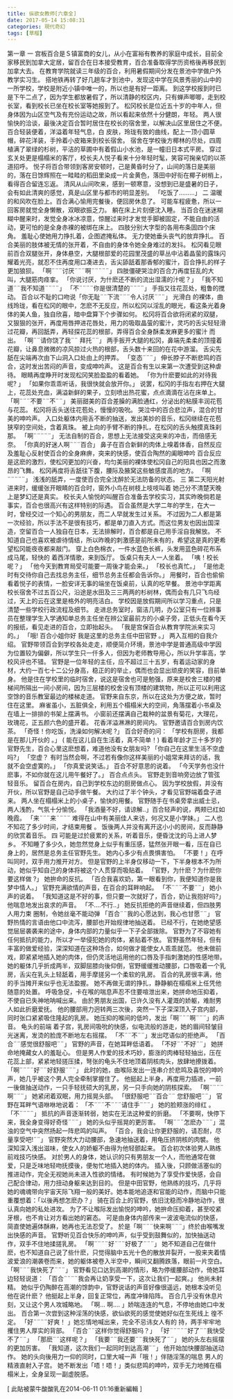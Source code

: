 ```yaml
---
title: 纵欲女教师[六章全]
date: 2017-05-14 15:08:31
categories: 現代奇幻
tags: [草榴]
---
```

第一章
一
宫板百合是Ｓ镇富商的女儿，从小在富裕有教养的家庭中成长，目前全家移民到加拿大定居，留百合在日本接受教育，百合准备取得学历资格後再移民到加拿大去。
在教育学院就读三年级的百合，利用暑假期间分发在景池中学做户外教学实习生。
搭地铁再转了好几趟车才到池中，发现这中学在风景秀丽的山中的一所学校，学校是附近小镇中唯一的，所以也是有好一距离。
到这学校报到时已是下午二点了，因为学生都放暑假了，所以清静的校区内，只有蝉声唧唧，走到校长室，看到校长已坐在校长室等她报到了。
松冈校长是位近五十岁的中年人，但身体因为山区空气及有充份运动之故，所以看起来依然十分健朗，年轻。
两人很愉快的洽谈，最後决定百合暂时居住在校长的宿舍里，以解决山区里居住之不便。
百合轻装便着，洋溢着年轻气息，白  皮肤，玲珑有致的曲线，配上一顶小圆草帽，碎花洋装，手拎着小皮箱来到校长宿舍。
宿舍在学校後方椰林的尽处，四周植满了翠绿的杉树，平洁的草圃中有着假山小水池，是一幢旧日本式平房。
穿过玄关处更是榻榻米的客厅，校长夫人悦子看来十分年轻时髦，笑容可掬亲切的以茶道招呼。
悦子将百合带领到客房安顿时，己是黄昏时分了，山间的落日是美丽的，落在日馀辉照在一畦畦的稻田里染成一片金黄色，落田中好衔在椰子树梢上，看得百合留连忘返。
清风从山间吹来，感到一顿寒意，没想到已是盛暑的日子，会有如此清爽的感觉，真是山区里与都市的明显差别。
「吃饭了.........」
二
温暖的和风吹在脸上。百合满心愉用完餐後，便回房休息了。
可能车程疲惫，所以一回客房就觉全身懒散，双眼欲振乏力。
躺在床上片刻便沈入睡。
当百合在迷迷糊糊中醒来时，发觉全身冰冰凉意，惊醒过来时才发觉手脚被固定，不能自由的活动，更可怕的是全身赤裸的被绑在床上。
四肢分别大字型的各用布条固四个床角。
羞耻心使她用力挣扎着，企图遮掩私体。
无力使她垂头丧气的放弃挣扎。
百合美丽的肢体被无情的张开着，不自由的身体令她全身难过的发抖。
松冈看见眼前百合双腿张开，身体悬空，大腿根部爱的花园里茂盛的草丛中沾着晶萤的露珠闪耀着光亮，就忍不住再度用口凑进去，舌尖舔舐着那香郁的蜜汁，百合挣扎的样子更加狼狈。
「啊¨¨¨讨厌¨¨¨啊¨¨¨¨¨」
  四肢僵硬哭泣的百合力再度狂乱的大叫，大腿筋肉痉挛。
「你说讨厌，为什麽还不断的流出湿濡的汁呢？」
「我不知道¨¨我不知道¨¨¨¨」
「不¨¨¨¨你是很清楚的¨¨¨¨」
手指又往花蕊处，粗鲁的搅动。
百合以不耻的口吻说「你无耻¨¨下流¨¨¨令人讨厌¨¨¨」
光滑白  的裸体，曲线玲珑，看在松冈的眼中，怎麽不无反应，所以松冈以淫乱的眼光，看这条光着身体的美人鱼，独自欣喜，暗中盘算下个步骤如何。
松冈将百合欲将闭紧的双腿，又狠狠的张开，再度用唇押进花唇处，用力的吸取晶萤的蜜汁，灵巧的舌尖轻轻滑过花瓣，再回舐弄，再轻探花蕊的根部，弄得百合全身酥柔发麻更多的蜜汁    而出。
「啊¨¨请你饶了我¨¨ 拜托¨¨」
两手扳开大腿的松冈，鼻端先柔柔的顶撞着花瓣，让鼻息微微的凉风掠过火热的根部，舌头数十来回的在花中游溜。
舌尖先舐在尖端再次由下山洞入口处由上的押弄。
「变态¨¨¨」
伸长脖子不断悲鸣的百合，这时发出苦闷的声音，变成呻吟声。
这是百合有生以来第一次遭受到这种虐待。
眼睛再度睁开时发现松冈笑脸盈盈的看着她。
「你为什麽要如此的对待我呢? 」
「如果你乖乖听话，我很快就会放开你。」
说罢，松冈的手指左右押在大腿上，花蕊处充血，满溢新鲜的果子，立刻喷出热花蜜，点点滴滴在沾在床单上。
「啊¨¨¨不要¨¨不¨¨」
美丽甜美的百合差臊的满脸通红，分泌出的粘膜丰润花苞与花蕊。
松冈将舌头送往花苞处，慢慢的吸吮。
哭泣中的百合悲泣声，混合的甘美的呻吟声。
入口处躯体内用舌不断的抽送，发出美妙的音乐，松冈继续在花苞狭窄的空间处，含着真珠。
被上向的手臂不断的挣扎，在松冈的舌头触摸真珠刹那。
「啊¨¨¨¨¨」
无法自制的百合，思想上无法接受这突来的冲击，而倍感无奈。
「你真的好迷人啊¨¨¨百合」
鼻子在百合新鲜的肉体上嗅着体香，自然反应及羞耻心反射使百合的全身麻痹，突来的快感，使百合陶然的阖眼呻吟    百合反应是这麽的激烈，使松冈更加的兴奋，均匀美丽的裸体使松冈自己的阳具也因之而激昂的飞舞。    松冈再度将舌舐往下腹，腰际及腋窝这些敏感度高的地方。
「啊¨¨¨¨¨」
浅浅的舐弄，一度使百合完全沈醉於无法防备的状态。
三
第二天阳光射进来时，缓缓张开眼睛的百合时，窗外小鸟在树枝上吱吱叫着  她己分不清楚天晚上是梦幻还是真实。
校长夫人愉悦的叫醒百合准备去学校实习，其实昨晚倘若是事实，百合也很高兴有这样特别的际遇。
百合虽然是大学二年的学生，在大一时，曾经交过一个知心的男朋友，而二人早就发生过关系。
不过因为二人都是第一次经验，所以手法不是很有技巧，都是单刀直入方式。而这位男友也因出国深造，空留百合一人独自在日本，无法排解时，百合都是自己用手淫自我解放。
不知道自己也喜欢被虐待情结，所以昨晚的刺激感是前所未有的，希望这是真的更希望松冈能夜夜都来敲门。
穿上白色棉衣，一件水蓝色长裤，头发用蓝色碎花布系成马尾，轻快的  着西洋情歌，来到饭厅。
饭桌只有夫人一人坐着。
「咦！校长呢？」
「他今天到教育局受可能要一周後才能会来。」
「校长也真忙。」
「是他走时有交待你自己去找总务主任，细节总务主任都会告诉你。」
用餐时，百合也偷偷看着悦子的表情，一脸安详无事的端坐在饭桌前，认真的吃早餐。
景池中学距离校长宿舍不过五百公尺，沿途是水田及三三两两的杉树林，偶而会有几只飞鸟经过，天上的云在这里是格外的明亮洁白。
学校因是放假期间所以学习重点，只是清楚一些学校行政流程及细节。
走进总务室时，窗洁几明，办公室只有一位辨事员在整理学生入学通知单总务主任坐在辨公室最前方的小桌子旁，正低头在看今天的报纸，看见走进的百合，立即抬起头。
「我是宫保百合从教育学院派来实习的。」
「哦! 百合小姐你好 我是这里的总务主任中田官野 。」
两入互相的自我介绍。
官野带领百合到学校各处走走，顺便简介环境，景池中学是普通高级中学因为位置较为偏僻，所以学生只一仟多人，但因为老师教导用心，所以升学率高，学校风评也不错。
官野是一位年轻的主任，应不超过三十五岁，有着运动家的身材，大约一百七十二公分身高，稳正的的举止，偶而也会显出顽皮的笑容，目前单身。
他是住在学校里的临时宿舍，说这是宿舍也可是勉强，原来是校舍三楼的楼梯间所隔出一间小房间，因为三层楼的校舍没有顶楼的建筑物，所以正可以利用这空馀的音乐教室最边的楼梯走道。
官野来自东京，所以在这处为方便之故，暂时住在这里。
麻雀虽小，五脏俱全，利用五个榻榻米大的空间，角落摆着小书桌及在墙上一排排的书架上摆满书。
小窗前还摆满自己栽种的盆景有菊花，大理花，玫瑰花，正五颜六色的盛开着。 花香洋溢淋淋的房间内。
官野邀请百合到房内饮茶。
「奇怪！你吃饭，洗澡如何解决呢 ?」
百合好奇的问：
「学校有厨房，我都是在那儿开伙的 。」
( 能在这儿自在生活着，真不简单！)
看着年龄才三十多岁的官野先生，百合心里这麽想着，难道他没有女朋友吗?
「你自己在这里生活不空虚吗?」
「空虚？  有时当然会啊，不过若有像你这样美丽的小姐常来拜访的话，我就不会空虚寞的。」
「你真爱说笑话。」
百合不好意思的说着。
「今天学务也没什麽事，不如你就在这儿用午餐好了。」
百合点点头。
官野走到音响旁边放了管弦轻音乐。
留百合在房内，自己到学校东边的厨房做点心。
因为学校放假，并没有开伙，所以官野是自己动手做午餐。
大约过了半个钟头，才看见官野端着盘子进来。
两人坐在榻榻米上的小桌子，愉快的用餐。
官野随手在书桌旁拿出威士忌，两人浅酌，气氛十分愉悦。
「我酒量不好，请谅解..」百合轻声的说，两颊已红如晚霞。
「来¨¨¨来¨¨¨¨ 难得在山中有美丽佳人来访，何况又是小学妹。」
二人也不知花了多少时间，才结束用餐 。
饭後两人并没有离开这小小的房间，反而静静的欣赏着音乐。
四
可能是过於疲累的关系，听着音乐，便昏沈沈的马上进人梦乡。
不知睡了多少久，她忽然觉身上似乎有重压感，猛然张开眼一看，压在自已身上的，居然是总务主任官野先生。
她内心多少有点畏惧害怕。
「不要！」在呼叫同时，双手用力推开对方。
但是官野的上半身仅移动一下，下半身根本不为所动，她似乎知自己的身体将被这个人贯穿而吸贴着。
「官野，为什麽？为什麽你要这样做 ?」
她拚命的反抗。
「百合我喜欢奶，第一眼看到你，我便知道你是我梦中情人。」
官野充满欲情的声音，在百合的耳畔响起。
「不¨¨¨不要¨¨」
她小声的说着。
「我知道这是不好的事，但只要一次就好了，百合，奶让我抱好吗?」
他喘息地发出哀求的声音。
「不....不行..」
她反抗拒绝的声音继续着，但四肢男人用力束  圈制，令她丝毫不能动弹
「百合¨¨我的心愿达到，我心也甘愿¨¨」
官野热情的言语由他口中流泻，腰部也开始规律地抽送着。
已经不行，在她绝望感觉层层袭袭来的途中，身体内部的力量似乎一下子全部拨除。
官野为了不容她有任何抵抗的能力，所以才一举侵犯她的肉体，紧贴着不放。
官野虽然年轻，但有丰富的做爱经验，深深知道在这种场合，如何做才能使女人乖乖就范。
他未做前戏，即紧紧地插入她的肉体，但仍灵活地运用他的口唇及手指刺激她的性感地带。
她的躯体几乎折成两半，双脚屈膝向後仰倒，官野缓缓推动腰部，口唇吸着一个乳房，舌尖在乳头上轻舐着，用手摩搓另一个柔软的乳房。
百合的乳房很丰满，他的手当摊开来似乎也无法盈握。
她不再做无谓的挣扎，静静躺在榻榻米上任凭他随意的处置。
呼吸急促，卡在喉的喘息声忍不住要喧泄出来，她拼命地压抑着，不使自已失神地呐喊出来。
由於男朋友出国，已许久没有人灌溉的娇躯，难耐男人如此折磨爱抚。
他的腰部用力迥转两三次後，突然一下子深深顶入子宫内部，同时张口紧紧吸住隆起的乳房。
她压抑的喉间的低吟，发出「啊¨¨¨啊¨¨¨」的声音。
龟头的前端  着子宫，乳房间吸吮的快感，似电流般的游走，她的眉间轻皱目光迷离，发烫的脸庞不断地左右摇摆。
「不¨¨不¨¨」发出呓语似的拒绝声。
「百合¨¨感觉很舒服吧¨¨」
官野的声音，在她耳畔低语着。
「不好¨¨不好¨¨」
她拼命地掩藏女人的羞耻心。
但是男人作爱的技术巧妙，膨涨的肉棒轻轻抽出，压在花蕊上部，紧紧地轻搓压揉，弩张的龟头不住地顶着阴核肉头，放肆地撩拨着。
「啊¨¨¨¨好¨¨好舒服¨¨¨」
此时的她，由喉际发出一连串介於悲鸣及喜悦的呻吟声，她几乎被这个男人完全牵制掌握住了。
他挺起上半身，再度用力插进，一前一後做抽送动作，一只手轻抚硕大的乳房，另一只手向她的阴核探索。
「啊¨¨¨¨啊¨¨¨」
她紧闭着双眠，用力摇晃头部。
「很舒服吧¨¨百合¨¨ 您舒服吧¨¨」
官野在耳畔气语咻咻地说着：
「不¨¨¨不¨¨¨请住手¨¨¨」
她的脸颊涨的绯红 。
「不¨¨¨¨」
抵抗的声音逐渐转弱，她实在无法这种爱的折磨。
「不要啊，快停下来，我全身变得好奇怪¨¨¨」
她的头似乎摇晃的更厉害。
「啊¨¨¨怎麽办¨¨¨」混浊的空气中突然扬起一阵悲鸣的叫声。
「百合，我会让你更舒服的，请忍耐，尽量享受吧!¨¨」
官野突然大力动腰部，急速地抽送着，用龟压挤阴核的肉襞。
他深知深入浅出滋味，使女人的娇躯不由得为他轻颤起来。
百合初次体验男人熟练前戏技巧快感。
对於男人的身体，她认识的只有男朋友一个人，而他通常在做爱，只是乏味地轻吻抚摸後，便匆忙地插入她的体内。
插入後，只顾做活塞似的推进动作，完全无视她尚未进入性欲的情绪。
有时候她为了享受作爱快感，会自己配合律动，用力扭动身躯来达到目的。
但是中田官野，他熟练的技巧，几乎将她的魂魂带向宇宙天际飞翔一般的美好。她本能地追逐和官能的动作，而脑中只能重覆想着：「以後再想怎麽办？」
骑在百合上的官野，依旧沈稳而冷静地动作，很认真向她的私处进攻。
为了不让喉际发出愉悦的呻吟，她拚命压抑着，甚至咬紧牙根，也不肯让对方看出她的窘态。
可是由身体内部传来一波波电流似的快感，简直使她遍体酥麻，她再也无法忍受了。
於是「啊¨¨¨快来啊¨¨¨」终於由喉嘴发出快感的声音。
官野听见百合快乐的呻吟声，似乎受到鼓舞似的，加快抽送动作，双手不住地揉搓乳房。
「啊¨¨¨¨好¨¨¨好极了¨¨¨」
她不知道自己在做什麽，也不知道自己说了些什麽，只觉得脑中五光十色的散放并裂开，一股来夹着情波爱浪的潮袭卷而来，她的躯体被卷入半空中，瞬间又翻腾跌落，眼前一片空白。
「啊¨¨¨我快死了¨¨¨」
官野看见口达到高潮的情形，略为停缓腰部动作，倚她耳边轻轻说道：
「百合¨¨¨¨我会再让奶享受一下，这次让我们一起爽。」
他尚未射精。
她似乎仍陶醉在高潮的馀韵中，官野说话的声音好像很遥远，她根本没听见他在说什麽？
他挺起上半身，回复正常位，再度冲锋陷阵。
百合几乎没有休息片刻，又让这个男人攻城略地。
「啊... 啊.... 」娇喘连连的气息，不停地由她口中发出。
百合第一次尝到这种淫荡的快感，欲仙欲死的感觉使她好似在生死线上  徨不定。
「好¨¨¨¨好爽！ 」她忘情地喊出来，完全不忌讳女人有的  持，两手牢牢地攫住男人厚实的背部。
「百合¨¨这样你觉得舒服吗？」
「好¨¨¨¨¨好了¨¨我快受不了¨¨」
「那麽¨¨这样呢？」
「我要¨¨我还要¨¨我快死了¨¨」
她的头左右摇摆的更加厉害。
「我知道，这次我们一起同时到达高潮¨¨」 
他开始加快腰部抽送动作。
她的头向後用力一仰的同时，口里大喊一声「哦！」伴随淫荡的喘息
男人的精液直射入子宫。
她不断发出「唔！唔！」类似悲鸣的呻吟，双手无力地摊在榻榻米上，全身呈现一副虚脱感。


[ 此貼被蒙牛酸酸乳在2014-06-11 01:16重新編輯 ]